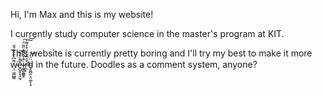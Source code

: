 Hi, I'm Max and this is my website!

I currently study computer science in the master's program at KIT.

This website is currently pretty boring and I'll try my best to 
make it more w̴͉̤͖̰̺͇͌͆͐̑̎͋̆̌͘ē̴̪̬̟͓̯̫̖̎̾̓̏̚͝i̷͍̳̱̲̳̥͒̒͐̌̒̋͂̈͑͘͠r̵̛̪͎͒̑̅͐͗́͒̒͌̕͠͝d̴̡͈̻̯͕̤͚͕̝̣̈́̓͝ in the future. Doodles as a comment system, 
anyone?
